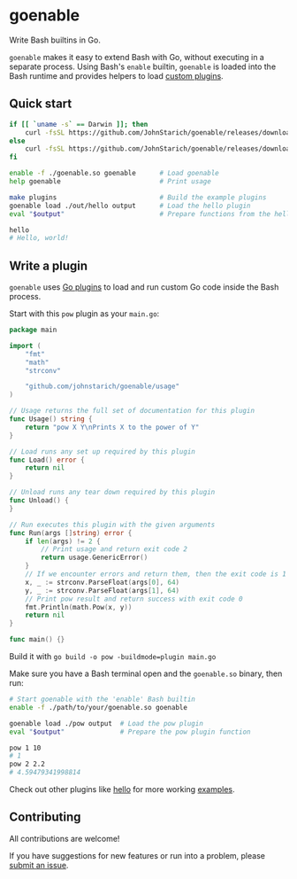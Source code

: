 # goenable

Write Bash builtins in Go.

`goenable` makes it easy to extend Bash with Go, without executing in a separate process. Using Bash's `enable` builtin, `goenable` is loaded into the Bash runtime and provides helpers to load [custom plugins](#write-a-plugin).

## Quick start

```bash
if [[ `uname -s` == Darwin ]]; then
	curl -fsSL https://github.com/JohnStarich/goenable/releases/download/0.1.0/goenable-darwin-10.6-amd64.dylib > goenable.so
else
	curl -fsSL https://github.com/JohnStarich/goenable/releases/download/0.1.0/goenable-linux-amd64.so > goenable.so
fi

enable -f ./goenable.so goenable      # Load goenable
help goenable                         # Print usage

make plugins                          # Build the example plugins
goenable load ./out/hello output      # Load the hello plugin
eval "$output"                        # Prepare functions from the hello plugin

hello
# Hello, world!
```

## Write a plugin

`goenable` uses [Go plugins](https://golang.org/pkg/plugin/) to load and run custom Go code inside the Bash process.

Start with this `pow` plugin as your `main.go`:

```go
package main

import (
	"fmt"
	"math"
	"strconv"

	"github.com/johnstarich/goenable/usage"
)

// Usage returns the full set of documentation for this plugin
func Usage() string {
	return "pow X Y\nPrints X to the power of Y"
}

// Load runs any set up required by this plugin
func Load() error {
	return nil
}

// Unload runs any tear down required by this plugin
func Unload() {
}

// Run executes this plugin with the given arguments
func Run(args []string) error {
	if len(args) != 2 {
		// Print usage and return exit code 2
		return usage.GenericError()
	}
	// If we encounter errors and return them, then the exit code is 1
	x, _ := strconv.ParseFloat(args[0], 64)
	y, _ := strconv.ParseFloat(args[1], 64)
	// Print pow result and return success with exit code 0
	fmt.Println(math.Pow(x, y))
	return nil
}

func main() {}
```

Build it with `go build -o pow -buildmode=plugin main.go`

Make sure you have a Bash terminal open and the `goenable.so` binary, then run:

```bash
# Start goenable with the 'enable' Bash builtin
enable -f ./path/to/your/goenable.so goenable

goenable load ./pow output  # Load the pow plugin
eval "$output"              # Prepare the pow plugin function

pow 1 10
# 1
pow 2 2.2
# 4.59479341998814
```

Check out other plugins like [hello](examples/hello/main.go) for more working [examples](examples).

## Contributing

All contributions are welcome!

If you have suggestions for new features or run into a problem, please [submit an issue](https://github.com/JohnStarich/goenable/issues/new).
